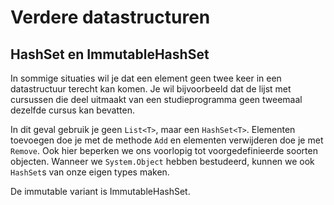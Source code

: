 # Verdere datastructuren

## HashSet en ImmutableHashSet

In sommige situaties wil je dat een element geen twee keer in een datastructuur terecht kan komen. Je wil bijvoorbeeld dat de lijst met cursussen die deel uitmaakt van een studieprogramma geen tweemaal dezelfde cursus kan bevatten.

In dit geval gebruik je geen `List<T>`, maar een `HashSet<T>`. Elementen toevoegen doe je met de methode `Add` en elementen verwijderen doe je met `Remove`. Ook hier beperken we ons voorlopig tot voorgedefinieerde soorten objecten. Wanneer we `System.Object` hebben bestudeerd, kunnen we ook `HashSet`s van onze eigen types maken.

De immutable variant is ImmutableHashSet.

